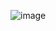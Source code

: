 ![image](https://github.com/piccolo-gatto/computer_vision/assets/108530800/d6805b31-31c7-4675-bfb3-b1ae28b57ec9)
